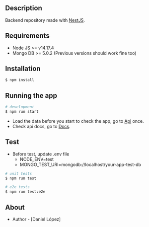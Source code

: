 ## Description

Backend repository made with [NestJS](https://docs.nestjs.com/).

## Requirements

- Node JS >= v14.17.4
- Mongo DB >= 5.0.2 (Previous versions should work fine too)

## Installation

```bash
$ npm install
```

## Running the app

```bash
# development
$ npm run start
```

- Load the data before you start to check the app, go to [Api](http://localhost:5000/load) once.
- Check api docs, go to [Docs](http://localhost:5000/apidoc).

## Test

- Before test, update .env file
    - NODE_ENV=test
    - MONGO_TEST_URI=mongodb://localhost/your-app-test-db

```bash
# unit tests
$ npm run test

# e2e tests
$ npm run test:e2e
```

## About

- Author - [Daniel López]
